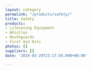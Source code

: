 ```yaml
---
layout: category
permalink: "/products/safety/"
title: Safety
products:
- Lifesaving Equipment
- Whistles
- Mouthguards
- First Aid Kits
photos: []
suppliers: []
date: '2019-03-29T23:17:56.000+00:00'

---
```

